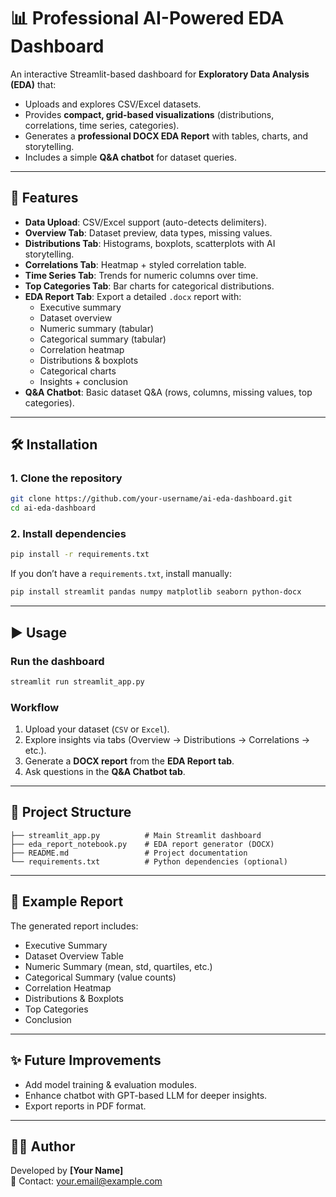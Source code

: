 # 📊 Professional AI-Powered EDA Dashboard

An interactive Streamlit-based dashboard for **Exploratory Data Analysis (EDA)** that:
- Uploads and explores CSV/Excel datasets.
- Provides **compact, grid-based visualizations** (distributions, correlations, time series, categories).
- Generates a **professional DOCX EDA Report** with tables, charts, and storytelling.
- Includes a simple **Q&A chatbot** for dataset queries.

---

## 🚀 Features
- **Data Upload**: CSV/Excel support (auto-detects delimiters).
- **Overview Tab**: Dataset preview, data types, missing values.
- **Distributions Tab**: Histograms, boxplots, scatterplots with AI storytelling.
- **Correlations Tab**: Heatmap + styled correlation table.
- **Time Series Tab**: Trends for numeric columns over time.
- **Top Categories Tab**: Bar charts for categorical distributions.
- **EDA Report Tab**: Export a detailed `.docx` report with:
  - Executive summary
  - Dataset overview
  - Numeric summary (tabular)
  - Categorical summary (tabular)
  - Correlation heatmap
  - Distributions & boxplots
  - Categorical charts
  - Insights + conclusion
- **Q&A Chatbot**: Basic dataset Q&A (rows, columns, missing values, top categories).

---

## 🛠️ Installation

### 1. Clone the repository
```bash
git clone https://github.com/your-username/ai-eda-dashboard.git
cd ai-eda-dashboard
```

### 2. Install dependencies
```bash
pip install -r requirements.txt
```

If you don’t have a `requirements.txt`, install manually:
```bash
pip install streamlit pandas numpy matplotlib seaborn python-docx
```

---

## ▶️ Usage

### Run the dashboard
```bash
streamlit run streamlit_app.py
```

### Workflow
1. Upload your dataset (`CSV` or `Excel`).
2. Explore insights via tabs (Overview → Distributions → Correlations → etc.).
3. Generate a **DOCX report** from the **EDA Report tab**.
4. Ask questions in the **Q&A Chatbot tab**.

---

## 📂 Project Structure
```
├── streamlit_app.py          # Main Streamlit dashboard
├── eda_report_notebook.py    # EDA report generator (DOCX)
├── README.md                 # Project documentation
└── requirements.txt          # Python dependencies (optional)
```

---

## 📑 Example Report
The generated report includes:
- Executive Summary
- Dataset Overview Table
- Numeric Summary (mean, std, quartiles, etc.)
- Categorical Summary (value counts)
- Correlation Heatmap
- Distributions & Boxplots
- Top Categories
- Conclusion

---

## ✨ Future Improvements
- Add model training & evaluation modules.
- Enhance chatbot with GPT-based LLM for deeper insights.
- Export reports in PDF format.

---

## 👨‍💻 Author
Developed by **[Your Name]**  
📧 Contact: your.email@example.com  
